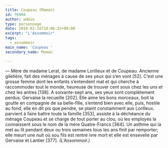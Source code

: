 ```yaml
---
title: Coupeau (Maman)
id: 76904
author: admin
type: personnage
date: 2010-02-16T10:06:32+00:00
excerpt: "L'Assommoir"
tags:
  - assommoir
main_name: 'Coupeau '
secondary_name: Maman

---
```

— Mère de madame Lerat, de madame Lorilleux et de Coupeau. Ancienne giletière, fait des ménages à cause de ses yeux qui s&rsquo;en vont [52]. C&rsquo;est une grosse femme dont les enfants s&rsquo;entendent mat et qui cherche à raccommoder tout le monde, heureuse de trouver cent sous chez les uns et chez les antres [138]. A soixante-sept ans, ses yeux sont complètement perdus. Gervaise la recueille [202]. Elle aime les bons morceaux, boit la goutte en compagnie de sa belle-fille, s&rsquo;entend bien avec elle, puis, hostile au fond, elle en dit pis que pendre, se plaint constamment aux Lorilleux. parvient à faire battre toute la famille [353], assiste à la déchéance du ménage Coupeau et se charge de tout porter au clou, où les employés la connaissent sous le nom de la mère Quatre-Francs [364]. Un asthme qui la met au lit pendant deux ou trois semaines tous les ans finit par remporter; elle meurt une nuit où sou fils est rentré ivre mort et elle est ensevelie par Gervaise et Lantier [377]. _(L&rsquo;Assommoir.)_